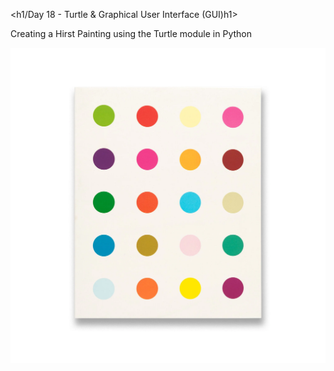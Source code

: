 <h1/Day 18 - Turtle & Graphical User Interface (GUI)h1>

Creating a Hirst Painting using the Turtle module in Python

![Alt text](https://github.com/urvivipani/100-Days-of-Python-Programming/blob/main/Day-18-Hirst-Painting-Project/image.jpg)
